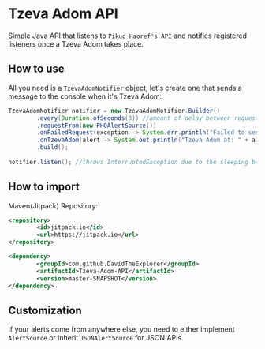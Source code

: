 # Tzeva Adom API
Simple Java API that listens to `Pikud Haoref's API` and notifies registered listeners once a Tzeva Adom takes place.


## How to use
All you need is a `TzevaAdomNotifier` object, let's create one that sends a message to the console when it's Tzeva Adom:
```java
TzevaAdomNotifier notifier = new TzevaAdomNotifier.Builder()
        .every(Duration.ofSeconds(3)) //amount of delay between requests
        .requestFrom(new PHOAlertSource())
        .onFailedRequest(exception -> System.err.println("Failed to send a request to Pikud Ha'oref..."))
        .onTzevaAdom(alert -> System.out.println("Tzeva Adom at: " + alert.getCity()))
        .build();
        
notifier.listen(); //throws InterruptedException due to the sleeping between requests
```


## How to import
Maven(Jitpack) Repository:
```xml
<repository>
        <id>jitpack.io</id>
        <url>https://jitpack.io</url>
</repository>
```

```xml
<dependency>
        <groupId>com.github.DavidTheExplorer</groupId>
        <artifactId>Tzeva-Adom-API</artifactId>
        <version>master-SNAPSHOT</version>
</dependency>
```


## Customization
If your alerts come from anywhere else, you need to either implement `AlertSource` or inherit `JSONAlertSource` for JSON APIs.
